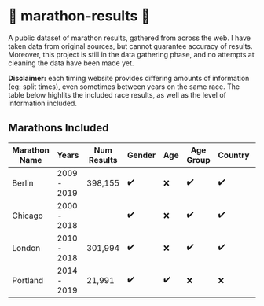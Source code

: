 # :checkered_flag: marathon-results :runner:
A public dataset of marathon results, gathered from across the web.  I have taken data from original sources, but cannot guarantee accuracy of results.  Moreover, this project is still in the data gathering phase, and no attempts at cleaning the data have been made yet.

**Disclaimer:** each timing website provides differing amounts of information (eg: split times), even sometimes between years on the same race.  The table below highlits the included race results, as well as the level of information included.

## Marathons Included

|Marathon Name | Years | Num Results | Gender | Age | Age Group | Country | Splits
|---|---|---|---|---|---|---|---|
|Berlin| 2009 - 2019 | 398,155 | :heavy_check_mark: | :x: | :heavy_check_mark: | :heavy_check_mark: | All
|Chicago| 2000 - 2018 | | :heavy_check_mark: | :x: | :heavy_check_mark: | :heavy_check_mark: | 13.1
|London| 2010 - 2018 | 301,994 | :heavy_check_mark: | :x: | :heavy_check_mark: | :heavy_check_mark: | 13.1
|Portland | 2014 - 2019 | 21,991 | :heavy_check_mark:| :heavy_check_mark: | :x: | :x: | :x:
